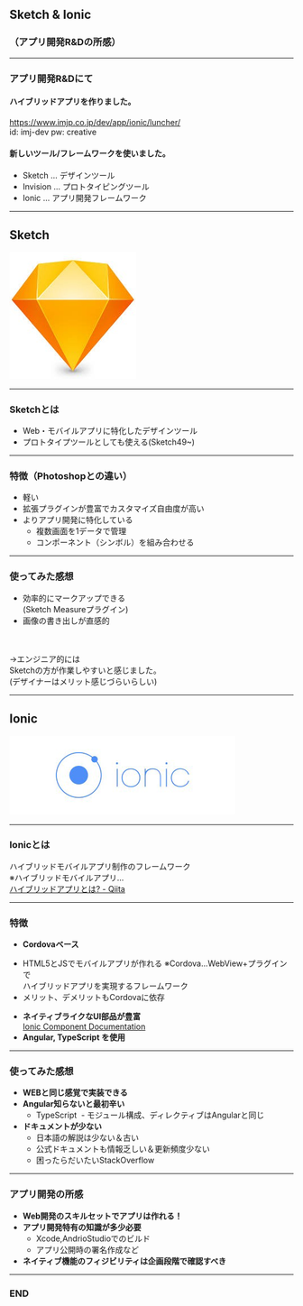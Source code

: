 ## Sketch & Ionic<br>
### （アプリ開発R&Dの所感）

---
### アプリ開発R&Dにて
 #### ハイブリッドアプリを作りました。
<https://www.imjp.co.jp/dev/app/ionic/luncher/>
<br>
id: imj-dev
pw: creative
#### 新しいツール/フレームワークを使いました。
- Sketch ... デザインツール
- Invision ... プロトタイピングツール
- Ionic ... アプリ開発フレームワーク 

---
## Sketch
![Logo](sketch_logo.jpg)

---
### Sketchとは
* Web・モバイルアプリに特化したデザインツール
* プロトタイプツールとしても使える(Sketch49~)

---
###  特徴（Photoshopとの違い）
- 軽い
- 拡張プラグインが豊富でカスタマイズ自由度が高い
- よりアプリ開発に特化している
  - 複数画面を1データで管理
  - コンポーネント（シンボル）を組み合わせる

---
### 使ってみた感想
- 効率的にマークアップできる<br>(Sketch Measureプラグイン)
- 画像の書き出しが直感的
<br>
<br>
→エンジニア的には<br>Sketchの方が作業しやすいと感じました。
<br>(デザイナーはメリット感じづらいらしい)

---
## Ionic
![Logo](ionic_logo.png)

---
### Ionicとは
ハイブリッドモバイルアプリ制作のフレームワーク<br>
※ハイブリッドモバイルアプリ...<br>
[ハイブリッドアプリとは? - Qiita](https://qiita.com/soarflat/items/cf5d343c75baadb461dc)

---
### 特徴
* **Cordovaベース**
 - HTML5とJSでモバイルアプリが作れる
 ※Cordova...WebView+プラグインで<br>ハイブリッドアプリを実現するフレームワーク
 - メリット、デメリットもCordovaに依存
* **ネイティブライクなUI部品が豊富**
<br>[Ionic Component Documentation](https://ionicframework.com/docs/components/#overview)
* **Angular, TypeScript を使用**

---
### 使ってみた感想
- **WEBと同じ感覚で実装できる**
- **Angular知らないと最初辛い**
  - TypeScript
  - モジュール構成、ディレクティブはAngularと同じ
- **ドキュメントが少ない**
  - 日本語の解説は少ない＆古い
  - 公式ドキュメントも情報乏しい＆更新頻度少ない
  - 困ったらだいたいStackOverflow

---
### アプリ開発の所感
- **Web開発のスキルセットでアプリは作れる！**
- **アプリ開発特有の知識が多少必要**
  - Xcode,AndrioStudioでのビルド
  - アプリ公開時の署名作成など
- **ネイティブ機能のフィジビリティは企画段階で確認すべき**

---
### END
